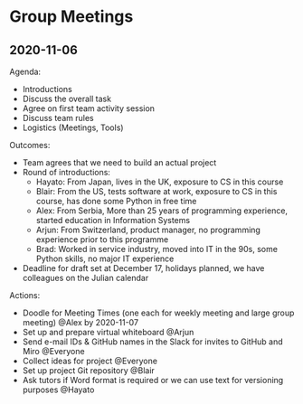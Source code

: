 # Group Meetings

## 2020-11-06
Agenda:
- Introductions
- Discuss the overall task
- Agree on first team activity session
- Discuss team rules
- Logistics (Meetings, Tools)

Outcomes:
- Team agrees that we need to build an actual project
- Round of introductions:
	- Hayato: From Japan, lives in the UK, exposure to CS in this course
	- Blair: From the US, tests software at work, exposure to CS in this course, has done some Python in free time
    - Alex: From Serbia, More than 25 years of programming experience, started education in Information Systems
    - Arjun: From Switzerland, product manager, no programming experience prior to this programme
    - Brad: Worked in service industry, moved into IT in the 90s, some Python skills, no major IT experience
- Deadline for draft set at December 17, holidays planned, we have colleagues on the Julian calendar 
    

Actions:
- Doodle for Meeting Times (one each for weekly meeting and large group meeting) @Alex by 2020-11-07
- Set up and prepare virtual whiteboard @Arjun
- Send e-mail IDs & GitHub names in the Slack for invites to GitHub and Miro @Everyone
- Collect ideas for project @Everyone
- Set up project Git repository @Blair
- Ask tutors if Word format is required or we can use text for versioning purposes @Hayato